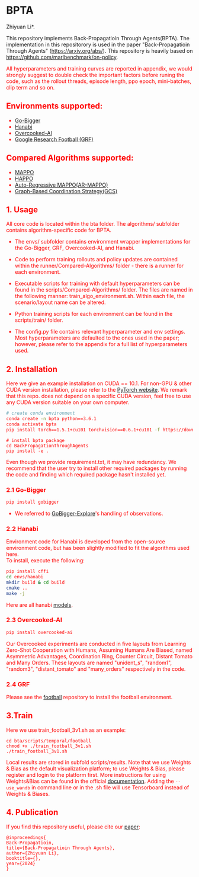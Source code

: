 # BPTA

Zhiyuan Li*. 

This repository implements Back-Propagatioin Through Agents(BPTA). The implementation in this repositorory is used in the paper "Back-Propagatioin Through Agents" (https://arxiv.org/abs/). This repository is heavily based on https://github.com/marlbenchmark/on-policy.

<font color="red"> All hyperparameters and training curves are reported in appendix, we would strongly suggest to double check the important factors before runing the code, such as the rollout threads, episode length, ppo epoch, mini-batches, clip term and so on.
 

## Environments supported:

- [Go-Bigger](https://github.com/opendilab/GoBigger)
- [Hanabi](https://github.com/deepmind/hanabi-learning-environment)
- [Overcooked-AI](https://github.com/HumanCompatibleAI/overcooked_ai)
- [Google Research Football (GRF)](https://github.com/google-research/football)


## Compared Algorithms supported:

- [MAPPO](https://github.com/marlbenchmark/on-policy)
- [HAPPO](https://github.com/cyanrain7/TRPO-in-MARL)
- [Auto-Regressive MAPPO(AR-MAPPO)](https://github.com/garrett4wade/revisiting_marl)
- [Graph-Based Coordination Strategy(GCS)](https://github.com/Amanda-1997/GCS_aamas337)


## 1. Usage

All core code is located within the bta folder. The algorithms/ subfolder contains algorithm-specific code
for BPTA. 

* The envs/ subfolder contains environment wrapper implementations for the Go-Bigger, GRF, Overcooked-AI, and Hanabi. 

* Code to perform training rollouts and policy updates are contained within the runner/Compared-Algorithms/ folder - there is a runner for 
each environment. 

* Executable scripts for training with default hyperparameters can be found in the scripts/Compared-Algorithms/ folder. The files are named
in the following manner: train_algo_environment.sh. Within each file, the scenario/layout name can be altered. 
* Python training scripts for each environment can be found in the scripts/train/ folder. 

* The config.py file contains relevant hyperparameter and env settings. Most hyperparameters are defaulted to the ones
used in the paper; however, please refer to the appendix for a full list of hyperparameters used. 


## 2. Installation

 Here we give an example installation on CUDA == 10.1. For non-GPU & other CUDA version installation, please refer to the [PyTorch website](https://pytorch.org/get-started/locally/). We remark that this repo. does not depend on a specific CUDA version, feel free to use any CUDA version suitable on your own computer.

``` Bash
# create conda environment
conda create -n bpta python==3.6.1
conda activate bpta
pip install torch==1.5.1+cu101 torchvision==0.6.1+cu101 -f https://download.pytorch.org/whl/torch_stable.html
```

```
# install bpta package
cd BackPropagationThroughAgents
pip install -e .
```

Even though we provide requirement.txt, it may have redundancy. We recommend that the user try to install other required packages by running the code and finding which required package hasn't installed yet.

### 2.1 Go-Bigger

   

``` Bash
pip install gobigger
```

* We referred to [GoBigger-Explore](https://github.com/opendilab/Gobigger-Explore)'s handling of observations.


### 2.2 Hanabi
Environment code for Hanabi is developed from the open-source environment code, but has been slightly modified to fit the algorithms used here.  
To install, execute the following:
``` Bash
pip install cffi
cd envs/hanabi
mkdir build & cd build
cmake ..
make -j
```
Here are all hanabi [models](https://drive.google.com/drive/folders/1RIcP_rG9NY9UzaWfFsIncDcjASk5h4Nx?usp=sharing).

### 2.3 Overcooked-AI

``` Bash
pip install overcooked-ai
```

Our Overcooked experiments are conducted in five layouts from Learning Zero-Shot Cooperation with Humans, Assuming Humans Are Biased, named Asymmetric Advantages, Coordination Ring, Counter Circuit, Distant Tomato and Many Orders. These layouts are named "unident_s", "random1", "random3", "distant_tomato" and "many_orders" respectively in the code.

### 2.4 GRF

Please see the [football](https://github.com/google-research/football/blob/master/README.md) repository to install the football environment.

## 3.Train
Here we use train_football_3v1.sh as an example:
```
cd bta/scripts/temporal/football
chmod +x ./train_football_3v1.sh
./train_football_3v1.sh
```
Local results are stored in subfold scripts/results. Note that we use Weights & Bias as the default visualization platform; to use Weights & Bias, please register and login to the platform first. More instructions for using Weights&Bias can be found in the official [documentation](https://docs.wandb.ai/). Adding the `--use_wandb` in command line or in the .sh file will use Tensorboard instead of Weights & Biases. 


## 4. Publication

If you find this repository useful, please cite our [paper](https://arxiv.org/abs/):
```
@inproceedings{
Back-Propagatioin,
title={Back-Propagatioin Through Agents},
author={Zhiyuan Li},
booktitle={},
year={2024}
}
```

